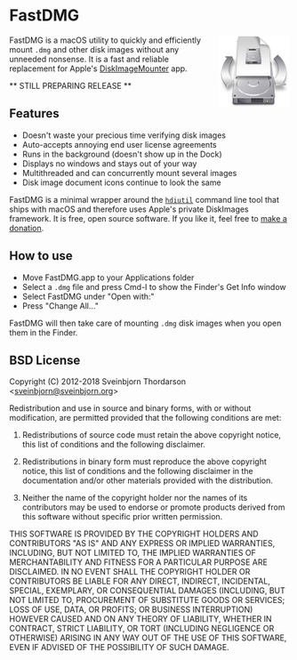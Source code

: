 # FastDMG

<img src="fastdmg_icon.png" width="128" height="128" align="right" style="float: right; margin-left: 30px;">

FastDMG is a macOS utility to quickly and efficiently mount `.dmg` and other disk images without any unneeded nonsense. It is a fast and reliable replacement for Apple's [DiskImageMounter](https://en.wikipedia.org/wiki/DiskImageMounter) app.

** STILL PREPARING RELEASE **

## Features

* Doesn't waste your precious time verifying disk images
* Auto-accepts annoying end user license agreements
* Runs in the background (doesn't show up in the Dock)
* Displays no windows and stays out of your way
* Multithreaded and can concurrently mount several images
* Disk image document icons continue to look the same

FastDMG is a minimal wrapper around the [ `hdiutil`](https://developer.apple.com/legacy/library/documentation/Darwin/Reference/ManPages/man1/hdiutil.1.html) command line tool that ships with macOS and therefore uses Apple's private DiskImages framework. It is free, open source software. If you like it, feel free to [make a donation](https://sveinbjorn.org/donations).

<!--## Download

* [Download FastDMG 1.0](https://sveinbjorn.org/files/software/FastDMG.zip) (~2.0 MB, Intel 64-bit, 10.8 or later)-->

## How to use

* Move FastDMG.app to your Applications folder
* Select a `.dmg` file and press Cmd-I to show the Finder's Get Info window
* Select FastDMG under "Open with:"
* Press "Change All..."

FastDMG will then take care of mounting  `.dmg` disk images when you open them in the Finder.

## BSD License 

Copyright (C) 2012-2018 Sveinbjorn Thordarson &lt;<a href="mailto:">sveinbjorn@sveinbjorn.org</a>&gt;

Redistribution and use in source and binary forms, with or without modification,
are permitted provided that the following conditions are met:

1. Redistributions of source code must retain the above copyright notice, this
list of conditions and the following disclaimer.

2. Redistributions in binary form must reproduce the above copyright notice, this
list of conditions and the following disclaimer in the documentation and/or other
materials provided with the distribution.

3. Neither the name of the copyright holder nor the names of its contributors may
be used to endorse or promote products derived from this software without specific
prior written permission.

THIS SOFTWARE IS PROVIDED BY THE COPYRIGHT HOLDERS AND CONTRIBUTORS "AS IS" AND
ANY EXPRESS OR IMPLIED WARRANTIES, INCLUDING, BUT NOT LIMITED TO, THE IMPLIED
WARRANTIES OF MERCHANTABILITY AND FITNESS FOR A PARTICULAR PURPOSE ARE DISCLAIMED.
IN NO EVENT SHALL THE COPYRIGHT HOLDER OR CONTRIBUTORS BE LIABLE FOR ANY DIRECT,
INDIRECT, INCIDENTAL, SPECIAL, EXEMPLARY, OR CONSEQUENTIAL DAMAGES (INCLUDING, BUT
NOT LIMITED TO, PROCUREMENT OF SUBSTITUTE GOODS OR SERVICES; LOSS OF USE, DATA, OR
PROFITS; OR BUSINESS INTERRUPTION) HOWEVER CAUSED AND ON ANY THEORY OF LIABILITY,
WHETHER IN CONTRACT, STRICT LIABILITY, OR TORT (INCLUDING NEGLIGENCE OR OTHERWISE)
ARISING IN ANY WAY OUT OF THE USE OF THIS SOFTWARE, EVEN IF ADVISED OF THE
POSSIBILITY OF SUCH DAMAGE.
